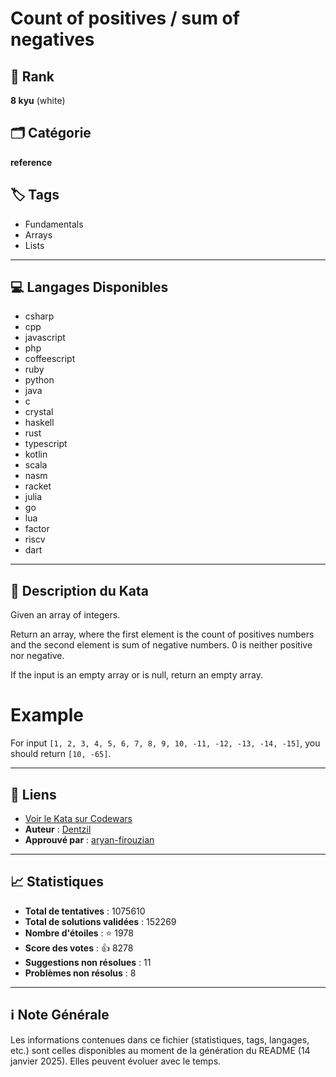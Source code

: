 # Count of positives / sum of negatives

## 🏅 Rank
**8 kyu** (white)

## 🗂️ Catégorie
**reference**

## 🏷️ Tags
- Fundamentals
- Arrays
- Lists

---

## 💻 Langages Disponibles
- csharp
- cpp
- javascript
- php
- coffeescript
- ruby
- python
- java
- c
- crystal
- haskell
- rust
- typescript
- kotlin
- scala
- nasm
- racket
- julia
- go
- lua
- factor
- riscv
- dart

---

## 📜 Description du Kata

Given an array of integers.

Return an array, where the first element is the count of positives numbers and the second element is sum of negative numbers. 0 is neither positive nor negative.

If the input is an empty array or is null, return an empty array.

# Example

For input `[1, 2, 3, 4, 5, 6, 7, 8, 9, 10, -11, -12, -13, -14, -15]`, you should return `[10, -65]`.

---

## 🔗 Liens
- [Voir le Kata sur Codewars](https://www.codewars.com/kata/576bb71bbbcf0951d5000044)
- **Auteur** : [Dentzil](https://www.codewars.com/users/Dentzil)
- **Approuvé par** : [aryan-firouzian](https://www.codewars.com/users/aryan-firouzian)

---

## 📈 Statistiques
- **Total de tentatives** : 1075610
- **Total de solutions validées** : 152269
- **Nombre d'étoiles** : ⭐ 1978
- **Score des votes** : 👍 8278
- **Suggestions non résolues** : 11
- **Problèmes non résolus** : 8

---

## ℹ️ Note Générale
Les informations contenues dans ce fichier (statistiques, tags, langages, etc.) sont celles disponibles au moment de la génération du README (14 janvier 2025). Elles peuvent évoluer avec le temps.
